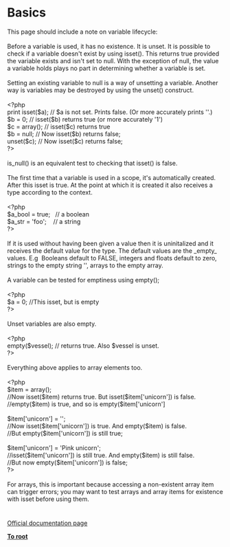 # Basics




<div class="phpcode"><span class="html">
This page should include a note on variable lifecycle:<br><br>Before a variable is used, it has no existence. It is unset. It is possible to check if a variable doesn&apos;t exist by using isset(). This returns true provided the variable exists and isn&apos;t set to null. With the exception of null, the value a variable holds plays no part in determining whether a variable is set. <br><br>Setting an existing variable to null is a way of unsetting a variable. Another way is variables may be destroyed by using the unset() construct. <br><br><span class="default">&lt;?php<br></span><span class="keyword">print isset(</span><span class="default">$a</span><span class="keyword">); </span><span class="comment">// $a is not set. Prints false. (Or more accurately prints &apos;&apos;.)<br></span><span class="default">$b </span><span class="keyword">= </span><span class="default">0</span><span class="keyword">; </span><span class="comment">// isset($b) returns true (or more accurately &apos;1&apos;)<br></span><span class="default">$c </span><span class="keyword">= array(); </span><span class="comment">// isset($c) returns true<br></span><span class="default">$b </span><span class="keyword">= </span><span class="default">null</span><span class="keyword">; </span><span class="comment">// Now isset($b) returns false;<br></span><span class="keyword">unset(</span><span class="default">$c</span><span class="keyword">); </span><span class="comment">// Now isset($c) returns false;<br></span><span class="default">?&gt;<br></span><br>is_null() is an equivalent test to checking that isset() is false.<br><br>The first time that a variable is used in a scope, it&apos;s automatically created. After this isset is true. At the point at which it is created it also receives a type according to the context.<br><br><span class="default">&lt;?php<br>$a_bool </span><span class="keyword">= </span><span class="default">true</span><span class="keyword">;&#xA0;&#xA0; </span><span class="comment">// a boolean<br></span><span class="default">$a_str </span><span class="keyword">= </span><span class="string">&apos;foo&apos;</span><span class="keyword">;&#xA0; &#xA0; </span><span class="comment">// a string<br></span><span class="default">?&gt;<br></span><br>If it is used without having been given a value then it is uninitalized and it receives the default value for the type. The default values are the _empty_ values. E.g&#xA0; Booleans default to FALSE, integers and floats default to zero, strings to the empty string &apos;&apos;, arrays to the empty array.<br><br>A variable can be tested for emptiness using empty();<br><br><span class="default">&lt;?php<br>$a </span><span class="keyword">= </span><span class="default">0</span><span class="keyword">; </span><span class="comment">//This isset, but is empty<br></span><span class="default">?&gt;<br></span><br>Unset variables are also empty.<br><br><span class="default">&lt;?php<br></span><span class="keyword">empty(</span><span class="default">$vessel</span><span class="keyword">); </span><span class="comment">// returns true. Also $vessel is unset.<br></span><span class="default">?&gt;<br></span><br>Everything above applies to array elements too. <br><br><span class="default">&lt;?php<br>$item </span><span class="keyword">= array(); <br></span><span class="comment">//Now isset($item) returns true. But isset($item[&apos;unicorn&apos;]) is false.<br>//empty($item) is true, and so is empty($item[&apos;unicorn&apos;]<br><br></span><span class="default">$item</span><span class="keyword">[</span><span class="string">&apos;unicorn&apos;</span><span class="keyword">] = </span><span class="string">&apos;&apos;</span><span class="keyword">;<br></span><span class="comment">//Now isset($item[&apos;unicorn&apos;]) is true. And empty($item) is false. <br>//But empty($item[&apos;unicorn&apos;]) is still true;<br><br></span><span class="default">$item</span><span class="keyword">[</span><span class="string">&apos;unicorn&apos;</span><span class="keyword">] = </span><span class="string">&apos;Pink unicorn&apos;</span><span class="keyword">;<br></span><span class="comment">//isset($item[&apos;unicorn&apos;]) is still true. And empty($item) is still false. <br>//But now empty($item[&apos;unicorn&apos;]) is false;<br></span><span class="default">?&gt;<br></span><br>For arrays, this is important because accessing a non-existent array item can trigger errors; you may want to test arrays and array items for existence with isset before using them.</span>
</div>
  

#

[Official documentation page](https://www.php.net/manual/en/language.variables.basics.php)

**[To root](/README.md)**